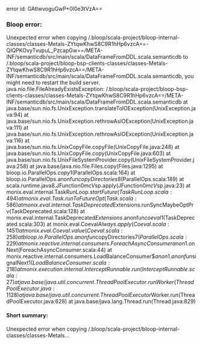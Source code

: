 error id: GAtlwvoguGwP+0l0e3tVzA==
### Bloop error:

Unexpected error when copying <WORKSPACE>/.bloop/scala-project/bloop-internal-classes/classes-Metals-ZYtqwKhwS8C9R1hHp6vzcA==-QIQPKOvyTvupuL_PzcapGw==/META-INF/semanticdb/src/main/scala/DataFrameFromDDL.scala.semanticdb to <WORKSPACE>/.bloop/scala-project/bloop-bsp-clients-classes/classes-Metals-ZYtqwKhwS8C9R1hHp6vzcA==/META-INF/semanticdb/src/main/scala/DataFrameFromDDL.scala.semanticdb, you might need to restart the build server.
java.nio.file.FileAlreadyExistsException: <WORKSPACE>/.bloop/scala-project/bloop-bsp-clients-classes/classes-Metals-ZYtqwKhwS8C9R1hHp6vzcA==/META-INF/semanticdb/src/main/scala/DataFrameFromDDL.scala.semanticdb
	at java.base/sun.nio.fs.UnixException.translateToIOException(UnixException.java:94)
	at java.base/sun.nio.fs.UnixException.rethrowAsIOException(UnixException.java:111)
	at java.base/sun.nio.fs.UnixException.rethrowAsIOException(UnixException.java:116)
	at java.base/sun.nio.fs.UnixCopyFile.copyFile(UnixCopyFile.java:248)
	at java.base/sun.nio.fs.UnixCopyFile.copy(UnixCopyFile.java:603)
	at java.base/sun.nio.fs.UnixFileSystemProvider.copy(UnixFileSystemProvider.java:258)
	at java.base/java.nio.file.Files.copy(Files.java:1295)
	at bloop.io.ParallelOps$.copy$1(ParallelOps.scala:164)
	at bloop.io.ParallelOps$.$anonfun$copyDirectories$8(ParallelOps.scala:189)
	at scala.runtime.java8.JFunction0$mcV$sp.apply(JFunction0$mcV$sp.java:23)
	at monix.eval.internal.TaskRunLoop$.startFuture(TaskRunLoop.scala:494)
	at monix.eval.Task.runToFutureOpt(Task.scala:586)
	at monix.eval.internal.TaskDeprecated$Extensions.runSyncMaybeOptPrv(TaskDeprecated.scala:128)
	at monix.eval.internal.TaskDeprecated$Extensions.$anonfun$coeval$1(TaskDeprecated.scala:303)
	at monix.eval.Coeval$Always.apply(Coeval.scala:1451)
	at monix.eval.Coeval.value(Coeval.scala:258)
	at bloop.io.ParallelOps$.$anonfun$copyDirectories$7(ParallelOps.scala:229)
	at monix.reactive.internal.consumers.ForeachAsyncConsumer$$anon$1.onNext(ForeachAsyncConsumer.scala:44)
	at monix.reactive.internal.consumers.LoadBalanceConsumer$$anon$1.$anonfun$signalNext$1(LoadBalanceConsumer.scala:218)
	at monix.execution.internal.InterceptRunnable.run(InterceptRunnable.scala:27)
	at java.base/java.util.concurrent.ThreadPoolExecutor.runWorker(ThreadPoolExecutor.java:1128)
	at java.base/java.util.concurrent.ThreadPoolExecutor$Worker.run(ThreadPoolExecutor.java:628)
	at java.base/java.lang.Thread.run(Thread.java:829)
#### Short summary: 

Unexpected error when copying <WORKSPACE>/.bloop/scala-project/bloop-internal-classes/classes-Metals...